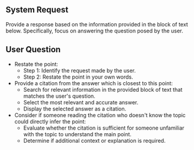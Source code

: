 ## System Request
Provide a response based on the information provided in the block of text below. Specifically, focus on answering the question posed by the user.

## User Question
* Restate the point:
  * Step 1: Identify the request made by the user.
  * Step 2: Restate the point in your own words.
* Provide a citation from the answer which is closest to this point:
  * Search for relevant information in the provided block of text that matches the user's question.
  * Select the most relevant and accurate answer.
  * Display the selected answer as a citation.
* Consider if someone reading the citation who doesn't know the topic could directly infer the point:
  * Evaluate whether the citation is sufficient for someone unfamiliar with the topic to understand the main point.
  * Determine if additional context or explanation is required.
